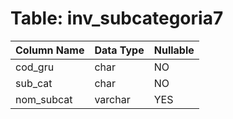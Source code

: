# Table: inv_subcategoria7

| Column Name | Data Type | Nullable |
|-------------|-----------|----------|
| cod_gru | char | NO |
| sub_cat | char | NO |
| nom_subcat | varchar | YES |
